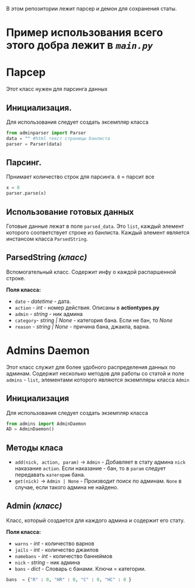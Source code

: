 В этом репозитории лежит парсер и демон для сохранения статы.
# Пример использования всего этого добра лежит в *`main.py`*
# Парсер
Этот класс нужен для парсинга данных 
## Инициализация.
Для использования следует создать эксемпляр класса
```python
from adminparser import Parser
data = "" #html текст страницы банлиста
parser = Parser(data)
```
## Парсинг.
Прнимает количество строк для парсинга. `0` = парсит все
```python
x = 0
parser.parse(x)
```
## Использование готовых данных
Готовые данные лежат в поле `parsed_data`. Это `list`, каждый элемент которого соответствует строке из банлиста.
Каждый элемент является инстансом класса `ParsedString`.
## ParsedString *(класс)*
Вспомогательный класс. Содержит инфу о каждой распаршенной строке.

**Поля класса:**
- `date` - *datetime* - дата.
- `action` - *int* - номер действия. Описаны в **actiontypes.py**
- `admin` - *string* - ник админа
- `category`- *string | None* - категория бана. Если не бан, то *None*
- `reason` - *string | None* - причина бана, джаила, варна.
#
#
# Admins Daemon
Этот класс служит для более удобного распределения данных по админам. Содержит несколько методов для работы со статой и поле `admins` - `list`, элементами которого являются экземпляры класса `Admin`

## Инициализация
Для использования следует создать экземпляр класса
```python
from admins import AdminDaemon
AD = AdminDaemon()
```
## Методы класа
- `add(nick, action, param)` -> `Admin`  - Добавляет в стату админа `nick` наказание `action`. Если наказание - бан, то в `param` следует передавать `категорию` бана.
- `get(nick)` -> `Admin | None` - Производит поиск по админам. `None` в случае, если такого админа не найдено. 

## Admin *(класс)*
Класс, который создается для каждого админа и содержит его стату.

**Поля класса:**
- `warns` - *int* - количество варнов
- `jails` - *int* - количество джаилов
- `namebans` - *int* - количество баннеймов
- `nick` - *string* - ник админа
- `bans` - *dict* - Словарь с банами. Ключи = категории.
```python
bans  = {"R" : 0, "HR" : 0, "C" : 0, "HC" : 0 }
```